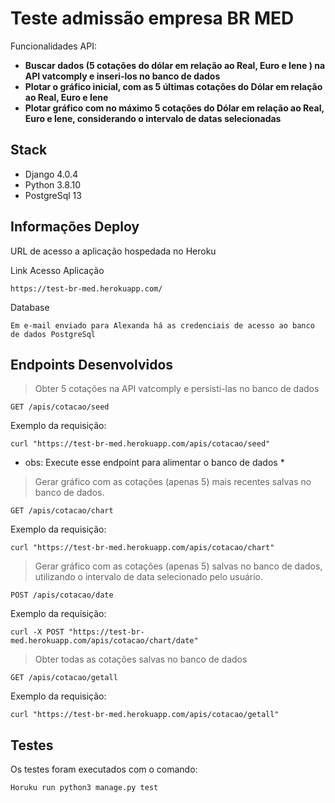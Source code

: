 # Teste admissão empresa BR MED

Funcionalidades API:
 - **Buscar dados (5 cotações do dólar em relação ao Real, Euro e Iene ) na API vatcomply e inseri-los no banco de dados** 
 - **Plotar o gráfico inicial, com as 5 últimas cotações do Dólar em relação ao Real, Euro e Iene**
 - **Plotar gráfico com no máximo 5 cotações do Dólar em relação ao Real, Euro e Iene, considerando o intervalo de datas selecionadas**

## Stack

 - Django 4.0.4
 - Python 3.8.10
 - PostgreSql 13


## Informações Deploy

URL de acesso a aplicação hospedada no Heroku


Link Acesso Aplicação

``` Host
https://test-br-med.herokuapp.com/
```

Database

``` Database
Em e-mail enviado para Alexanda há as credenciais de acesso ao banco de dados PostgreSql

```

## Endpoints Desenvolvidos

> Obter 5 cotações na API vatcomply e persisti-las no banco de dados

```plaintext
GET /apis/cotacao/seed
```

Exemplo da requisição:

```shell
curl "https://test-br-med.herokuapp.com/apis/cotacao/seed"
```

* obs: Execute esse endpoint para alimentar o banco de dados *

> Gerar gráfico com as cotações (apenas 5) mais recentes salvas no banco de dados.

```plaintext
GET /apis/cotacao/chart
```

Exemplo da requisição:

```shell
curl "https://test-br-med.herokuapp.com/apis/cotacao/chart"
```

> Gerar gráfico com as cotações (apenas 5) salvas no banco de dados, utilizando o intervalo de data selecionado pelo usuário.

```plaintext
POST /apis/cotacao/date
```

Exemplo da requisição:

```shell
curl -X POST "https://test-br-med.herokuapp.com/apis/cotacao/chart/date"
```

> Obter todas as cotações salvas no banco de dados

```plaintext
GET /apis/cotacao/getall
```

Exemplo da requisição:

```shell
curl "https://test-br-med.herokuapp.com/apis/cotacao/getall"
```
## Testes

Os testes foram executados com o comando:

```shell
Horuku run python3 manage.py test
```
